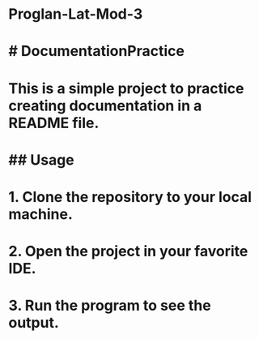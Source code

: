 # Proglan-Lat-Mod-3
# # DocumentationPractice
# This is a simple project to practice creating documentation in a README file.

# ## Usage
# 1. Clone the repository to your local machine.
# 2. Open the project in your favorite IDE.
# 3. Run the program to see the output.
#
